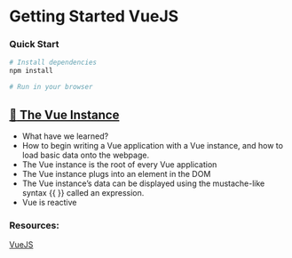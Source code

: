 # Getting Started VueJS


### Quick Start

```bash
# Install dependencies
npm install

# Run in your browser
```

## [:open_file_folder: The Vue Instance ]()
* What have we learned?
* How to begin writing a Vue application with a Vue instance, and how to load basic data onto the webpage.
* The Vue instance is the root of every Vue application
* The Vue instance plugs into an element in the DOM
* The Vue instance’s data can be displayed using the mustache-like syntax {{ }} called an expression.
* Vue is reactive



### Resources:
[VueJS](https://www.vuemastery.com/courses/intro-to-vue-js/vue-instance/) 
